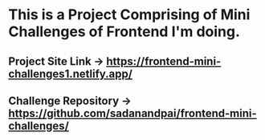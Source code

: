# This is a Project Comprising of Mini Challenges of Frontend I'm  doing.

## Project Site Link -> https://frontend-mini-challenges1.netlify.app/


## Challenge Repository -> https://github.com/sadanandpai/frontend-mini-challenges/
